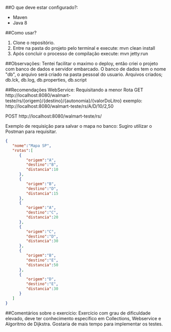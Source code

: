 ##O que deve estar configurado?:
- Maven
- Java 8

##Como usar?
1. Clone o repositório.
2. Entre na pasta do projeto pelo terminal e execute: mvn clean install
3. Após concluir o processo de compilação execute: mvn jetty:run

##Observações:
Tentei facilitar o maximo o deploy, então criei o projeto com banco de dados e servidor embarcado. O banco de dados tem o nome "db", o arquivo será criado na pasta pessoal do usuario. Arquivos criados; db.lck, db.log, db.properties, db.script

##Recomendações WebService:
Requisitando a menor Rota
GET http://localhost:8080/walmart-teste/rs/{origem}/{destino}/{autonomia}/{valorDoLitro}
exemplo: http://localhost:8080/walmart-teste/rs/A/D/10/2,50

POST http://localhost:8080/walmart-teste/rs/

Exemplo de requisição para salvar o mapa no banco:
Sugiro utilizar o Postman para requisitar.
```json
{
   "nome":"Mapa SP",
   "rotas":[
      {
         "origem":"A",
         "destino":"B",
         "distancia":10
      },
      {
         "origem":"B",
         "destino":"D",
         "distancia":15
      },
      {
         "origem":"A",
         "destino":"C",
         "distancia":20
      },
      {
         "origem":"C",
         "destino":"D",
         "distancia":30
      },
      {
         "origem":"B",
         "destino":"E",
         "distancia":50
      },
      {
         "origem":"D",
         "destino":"E",
         "distancia":30
      }
   ]
}
```

##Comentários sobre o exercício:
Exercício com grau de dificuldade elevado, deve ter conhecimento específico em Collections, Webservice e Algoritmo de Dijkstra. Gostaria de mais tempo para implementar os testes.



